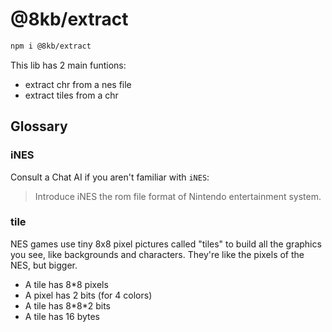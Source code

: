 # @8kb/extract

``` bash
npm i @8kb/extract
```

This lib has 2 main funtions:
+ extract chr from a nes file
+ extract tiles from a chr

## Glossary

### iNES

Consult a Chat AI if you aren't familiar with `iNES`:
> Introduce iNES the rom file format of Nintendo entertainment system.


### tile

NES games use tiny 8x8 pixel pictures called "tiles"
to build all the graphics you see,
like backgrounds and characters.
They're like the pixels of the NES, but bigger.

+ A tile has 8\*8 pixels
+ A pixel has 2 bits (for 4 colors)
+ A tile has 8\*8\*2 bits
+ A tile has 16 bytes
